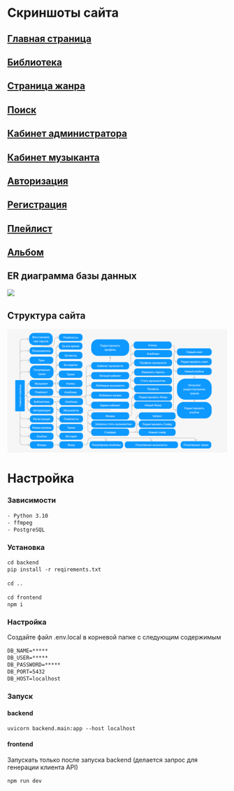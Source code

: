 <h1>Cкриншоты сайта</h1>

## [Главная страница](/docs/home/README.md)

## [Библиотека](/docs/library/README.md)

## [Страница жанра](/docs/genre/README.md)

## [Поиск](/docs/search/README.md)

## [Кабинет администратора](/docs/admin-cabinet/README.md)

## [Кабинет музыканта](/docs/musician-cabinet/README.md)

## [Авторизация](/docs/login/README.md)

## [Регистрация](/docs/register/README.md)

## [Плейлист](/docs/playlist/README.md)

## [Альбом](/docs/album/README.md)

## ER диаграмма базы данных

<img src="frontend/public/er.png">

## Структура сайта

<img src="frontend/public/sitemap.png">

<h1>Настройка</h1>

<h3>Зависимости</h3>

    - Python 3.10
    - ffmpeg
    - PostgreSQL

<h3>Установка</h3>

    cd backend
    pip install -r reqirements.txt

    cd ..

    cd frontend
    npm i

<h3>Настройка</h3>

Создайте файл .env.local в корневой папке с следующим содержимым

    DB_NAME=*****
    DB_USER=*****
    DB_PASSWORD=*****
    DB_PORT=5432
    DB_HOST=localhost

<h3>Запуск</h3>

<h4>backend</h4>

    uvicorn backend.main:app --host localhost

<h4>frontend</h4>

Запускать только после запуска backend (делается запрос для генерации клиента API)

    npm run dev
